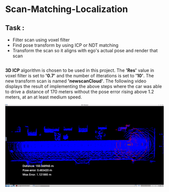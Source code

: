 # Scan-Matching-Localization
## **Task :**
* Filter scan using voxel filter
* Find pose transform by using ICP or NDT matching
* Transform the scan so it aligns with ego's actual pose and render that scan
##
**3D ICP** algorithm is chosen to be used in this project. The **'Res'** value in voxel filter is set to **'0.7'** and the number of itterations is set to **'10'**. The new transform scan is named **'newscanCloud'**. The following video displays the result of implementing the above steps where the car was able to drive a distance of 170 meters without the pose error rising above 1.2 meters, at an at least medium speed.

![Video_1](https://github.com/DishaJr/Scan-Matching-Localization/blob/main/ezgif.com-video-to-gif(1).gif)
